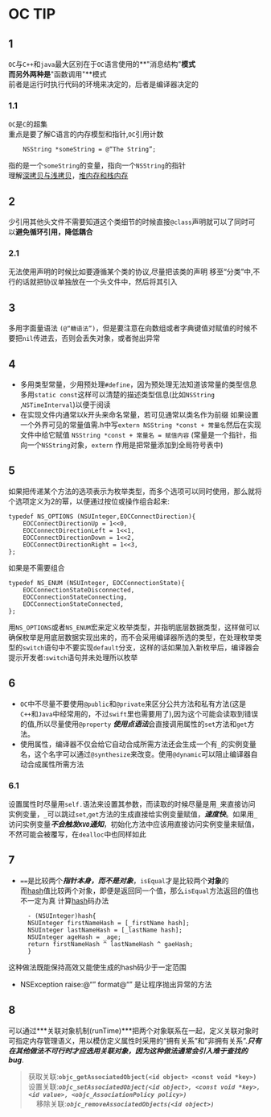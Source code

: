 OC TIP
===

## 1

`OC`与`C++`和`java`最大区别在于`OC`语言使用的**"消息结构"**模式<br>
而另外两种是**"函数调用"**模式<br>
前者是运行时执行代码的环境来决定的，后者是编译器决定的

### 1.1
`OC`是`C`的超集<br>
重点是要了解C语言的内存模型和指针,`OC`引用计数<br>

		NSString *someString = @“The String”;
指的是一个`someString`的变量，指向一个`NSString`的指针<br>
理解[深拷贝与浅拷贝](http://www.jianshu.com/p/e6a7cdcc705d)，[堆内存和栈内存](http://www.jianshu.com/p/c8e1d91dda99)

## 2
少引用其他头文件不需要知道这个类细节的时候直接`@class`声明就可以了同时可以**避免循环引用，降低耦合**

### 2.1
无法使用声明的时候比如要遵循某个类的协议,尽量把该类的声明
移至“分类”中,不行的话就把协议单独放在一个头文件中，然后将其引入

## 3
多用字面量语法 `(@“糖语法”)`，但是要注意在向数组或者字典键值对赋值的时候不要把`nil`传进去，否则会丢失对象，或者抛出异常

## 4
* 多用类型常量，少用预处理`#define`，因为预处理无法知道该常量的类型信息<br>
多用`static const`这样可以清楚的描述类型信息(比如`NSString` ,`NSTimeInterval`)以便于阅读
* 在实现文件内通常以k开头来命名常量，若可见通常以类名作为前缀
如果设置一个外界可见的常量值需.h中写`extern NSString *const + 常量名`然后在实现文件中给它赋值 `NSString *const + 常量名 = 赋值内容` (常量是一个指针，指向一个`NSString`对象，`extern` 作用是把常量添加到全局符号表中)

## 5
如果把传递某个方法的选项表示为枚举类型，而多个选项可以同时使用，那么就将个选项定义为2的幂，以便通过按位或操作组合起来:<br>
  
  	typedef NS_OPTIONS (NSUInteger,EOCConnectDirection){
        EOCConnectDirectionUp = 1<<0,
        EOCConnectDirectionLeft = 1<<1,
        EOCConnectDirectionDown = 1<<2,
        EOCConnectDirectionRight = 1<<3,
    };

如果是不需要组合<br>
 
 	typedef NS_ENUM (NSUInteger, EOCConnectionState){
        EOCConnectionStateDisconnected,
        EOCConnectionStateConnecting,
        EOCConnectionStateConnected,
    };

用`NS_OPTIONS`或者`NS_ENUM`宏来定义枚举类型，并指明底层数据类型，这样做可以确保枚举是用底层数据实现出来的，而不会采用编译器所选的类型，在处理枚举类型的`switch`语句中不要实现`default`分支，这样的话如果加入新枚举后，编译器会提示开发者:`switch`语句并未处理所以枚举

## 6
* `OC`中不尽量不要使用`@public`和`@private`来区分公共方法和私有方法(这是`C++`和`Java`中经常用的，不过`swift`里也需要用了),因为这个可能会读取到错误的值,所以尽量使用`@property` ***使用点语法***会直接调用属性的`set`方法和`get`方法。
* 使用属性，编译器不仅会给它自动合成所需方法还会生成一个有`_`的实例变量名，这个名字可以通过`@synthesize`来改变。使用`@dynamic`可以阻止编译器自动合成属性所需方法

### 6.1
设置属性时尽量用`self.`语法来设置其参数，而读取的时候尽量是用`_`来直接访问实例变量，`_`可以跳过`set`,`get`方法的生成直接给实例变量赋值，***速度快***。如果用`_`访问实例变量***不会触发`KVO`通知***，初始化方法中应该用直接访问实例变量来赋值，不然可能会被覆写，在`dealloc`中也同样如此

## 7
* `==`是比较两个***指针本身，而不是对象***，`isEqual`才是比较两个**对象**的<br>
而[hash](http://www.jianshu.com/p/915356e280fc)值比较两个对象，即便是返回同一个值，那么`isEqual`方法返回的值也不一定为真
计算[hash](http://www.jianshu.com/p/915356e280fc)码办法

		- (NSUInteger)hash{
		NSUInteger firstNameHash = [_firstName hash];
		NSUInteger lastNameHash = [_lastName hash];
		NSUInteger ageHash = _age;
		return firstNameHash ^ lastNameHash ^ gaeHash;
		}
这种做法既能保持高效又能使生成的hash码少于一定范围

* NSException raise:@“” format@“” 是让程序抛出异常的方法

## 8
可以通过***关联对象机制(runTime)***把两个对象联系在一起，定义关联对象时可指定内存管理语义，用以模仿定义属性时采用的“拥有关系”和”非拥有关系”.***只有在其他做法不可行时才应选用关联对象，因为这种做法通常会引入难于查找的bug***.

> 获取关联:****`objc_getAssociatedObject(<id object> <const void *key>)`****<br>
设置关联:***`objc_setAssociatedObject(<id object>, <const void *key>, <id value>, <objc_AssociationPolicy policy>)`***<br>
     移除关联:***`objc_removeAssociatedObjects(<id object>)`***


